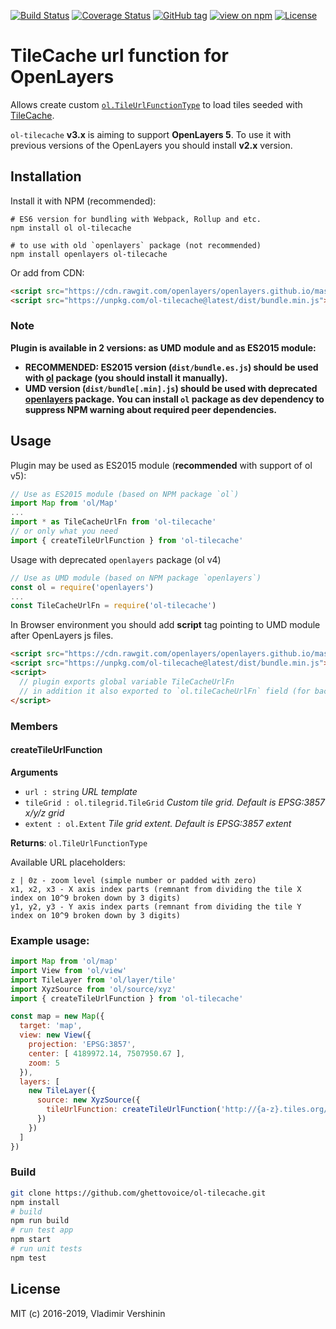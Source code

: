 [![Build Status](https://travis-ci.org/ghettovoice/ol-tilecache.svg?branch=master)](https://travis-ci.org/ghettovoice/ol-tilecache)
[![Coverage Status](https://coveralls.io/repos/github/ghettovoice/ol-tilecache/badge.svg?branch=master)](https://coveralls.io/github/ghettovoice/ol-tilecache?branch=master)
[![GitHub tag](https://img.shields.io/github/tag/ghettovoice/ol-tilecache.svg)](https://github.com/ghettovoice/ol-tilecache/releases)
[![view on npm](http://img.shields.io/npm/v/ol-tilecache.svg)](https://www.npmjs.org/package/ol-tilecache)
[![License](https://img.shields.io/github/license/ghettovoice/ol-tilecache.svg)](https://github.com/ghettovoice/ol-tilecache/blob/master/LICENSE)

# TileCache url function for OpenLayers

Allows create custom [`ol.TileUrlFunctionType`](http://openlayers.org/en/latest/apidoc/ol.html#.TileUrlFunctionType) to load tiles 
seeded with [TileCache](http://tilecache.org/).

`ol-tilecache` **v3.x** is aiming to support **OpenLayers 5**. To use it with previous versions of the OpenLayers
you should install **v2.x** version. 

## Installation

Install it with NPM (recommended):

```shell
# ES6 version for bundling with Webpack, Rollup and etc.
npm install ol ol-tilecache

# to use with old `openlayers` package (not recommended)
npm install openlayers ol-tilecache
```

Or add from CDN:

```html
<script src="https://cdn.rawgit.com/openlayers/openlayers.github.io/master/en/v5.0.2/build/ol.js"></script>
<script src="https://unpkg.com/ol-tilecache@latest/dist/bundle.min.js"></script>
```

### Note
**Plugin is available in 2 versions: as UMD module and as ES2015 module:**
- **RECOMMENDED: ES2015 version (`dist/bundle.es.js`) should be used with [ol](https://www.npmjs.com/package/ol) package (you should
  install it manually).**
- **UMD version (`dist/bundle[.min].js`) should be used with deprecated [openlayers](https://www.npmjs.com/package/openlayers) package.
  You can install `ol` package as dev dependency to suppress NPM warning about required peer dependencies.**

## Usage

Plugin may be used as ES2015 module (**recommended** with support of ol v5):

```js
// Use as ES2015 module (based on NPM package `ol`)
import Map from 'ol/Map'
...
import * as TileCacheUrlFn from 'ol-tilecache'
// or only what you need
import { createTileUrlFunction } from 'ol-tilecache'
```

Usage with deprecated `openlayers` package (ol v4)

```js
// Use as UMD module (based on NPM package `openlayers`)
const ol = require('openlayers')
...
const TileCacheUrlFn = require('ol-tilecache')
```

In Browser environment you should add **script** tag pointing to UMD module after OpenLayers js files.
```html
<script src="https://cdn.rawgit.com/openlayers/openlayers.github.io/master/en/v5.0.2/build/ol.js"></script>
<script src="https://unpkg.com/ol-tilecache@latest/dist/bundle.min.js"></script>
<script>
  // plugin exports global variable TileCacheUrlFn
  // in addition it also exported to `ol.tileCacheUrlFn` field (for backward compatibility).
</script>
```

### Members

#### createTileUrlFunction
**Arguments**

* `url : string` _URL template_
* `tileGrid : ol.tilegrid.TileGrid` _Custom tile grid. Default is EPSG:3857 x/y/z grid_
* `extent : ol.Extent` _Tile grid extent. Default is EPSG:3857 extent_
    
**Returns**: `ol.TileUrlFunctionType`

Available URL placeholders:
```
z | 0z - zoom level (simple number or padded with zero)
x1, x2, x3 - X axis index parts (remnant from dividing the tile X index on 10^9 broken down by 3 digits)
y1, y2, y3 - Y axis index parts (remnant from dividing the tile Y index on 10^9 broken down by 3 digits)
```
    
### Example usage:

```js
import Map from 'ol/map'
import View from 'ol/view'
import TileLayer from 'ol/layer/tile'
import XyzSource from 'ol/source/xyz'
import { createTileUrlFunction } from 'ol-tilecache'

const map = new Map({
  target: 'map',
  view: new View({
    projection: 'EPSG:3857',
    center: [ 4189972.14, 7507950.67 ],
    zoom: 5
  }),
  layers: [
    new TileLayer({
      source: new XyzSource({
        tileUrlFunction: createTileUrlFunction('http://{a-z}.tiles.org/{0z}/{x1}/{x2}/{x3}/{-y1}/{-y2}/{-y3}.png')
      })
    })
  ]
})

```

### Build

```bash
git clone https://github.com/ghettovoice/ol-tilecache.git
npm install
# build
npm run build
# run test app
npm start
# run unit tests
npm test
```

## License

MIT (c) 2016-2019, Vladimir Vershinin
